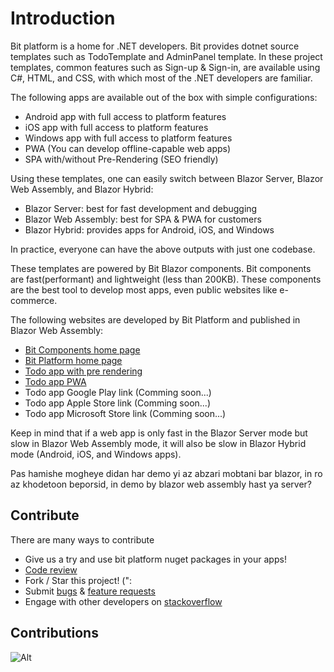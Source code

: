 # Introduction

Bit platform is a home for .NET developers. 
Bit provides dotnet source templates such as TodoTemplate and AdminPanel template. In these project templates, common features such as Sign-up & Sign-in, are available using C#, HTML, and CSS, with which most of the .NET developers are familiar.

The following apps are available out of the box with simple configurations:
* Android app with full access to platform features
* iOS app with full access to platform features
* Windows app with full access to platform features
* PWA (You can develop offline-capable web apps)
* SPA with/without Pre-Rendering (SEO friendly)

Using these templates, one can easily switch between Blazor Server, Blazor Web Assembly, and Blazor Hybrid:
* Blazor Server: best for fast development and debugging
* Blazor Web Assembly: best for SPA & PWA for customers
* Blazor Hybrid: provides apps for Android, iOS, and Windows

In practice, everyone can have the above outputs with just one codebase.


These templates are powered by Bit Blazor components. Bit components are fast(performant) and lightweight (less than 200KB). These components are the best tool to develop most apps, even public websites like e-commerce.


The following websites are developed by Bit Platform and published in Blazor Web Assembly:

* [Bit Components home page](https://components.bitplatform.dev/)
* [Bit Platform home page](https://bitplatform.dev/)
* [Todo app with pre rendering](https://todo.bitplatform.dev/)
* [Todo app PWA](https://todo-app.bitplatform.dev/)
* Todo app Google Play link (Comming soon...)
* Todo app Apple Store link (Comming soon...)
* Todo app Microsoft Store link (Comming soon...)

Keep in mind that if a web app is only fast in the Blazor Server mode but slow in Blazor Web Assembly mode, it will also be slow in Blazor Hybrid mode (Android, iOS, and Windows apps).

Pas hamishe mogheye didan har demo yi az abzari mobtani bar blazor, in ro az khodetoon beporsid, in demo by blazor web assembly hast ya server?

## **Contribute**

There are many ways to contribute

* Give us a try and use bit platform nuget packages in your apps!
* [Code review](https://github.com/bitfoundation/bitplatform/pulls)
* Fork / Star this project! (":
* Submit [bugs](https://github.com/bitfoundation/bitplatform/issues/new?template=bug_report.yml) & [feature requests](https://github.com/bitfoundation/bitplatform/issues/new?template=feature_request.yml)
* Engage with other developers on [stackoverflow](https://stackoverflow.com/questions/tagged/bitplatform)

## **Contributions**

![Alt](https://repobeats.axiom.co/api/embed/66dc1fc04ed967094b98ac118e8f18fa38b19f6a.svg "Bit Open Source Contributions Report")
